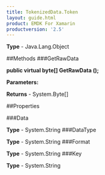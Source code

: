 ```yaml
---
title: TokenizedData.Token
layout: guide.html
product: EMDK For Xamarin 
productversion: '2.5' 
---
```


    

**Type** - Java.Lang.Object

##Methods
###GetRawData

**public virtual byte[] GetRawData ();**


        

**Parameters:**

**Returns** - System.Byte[]

##Properties

###Data

        

**Type** - System.String
###DataType

        

**Type** - System.String
###Format

        

**Type** - System.String
###Key

        

**Type** - System.String
